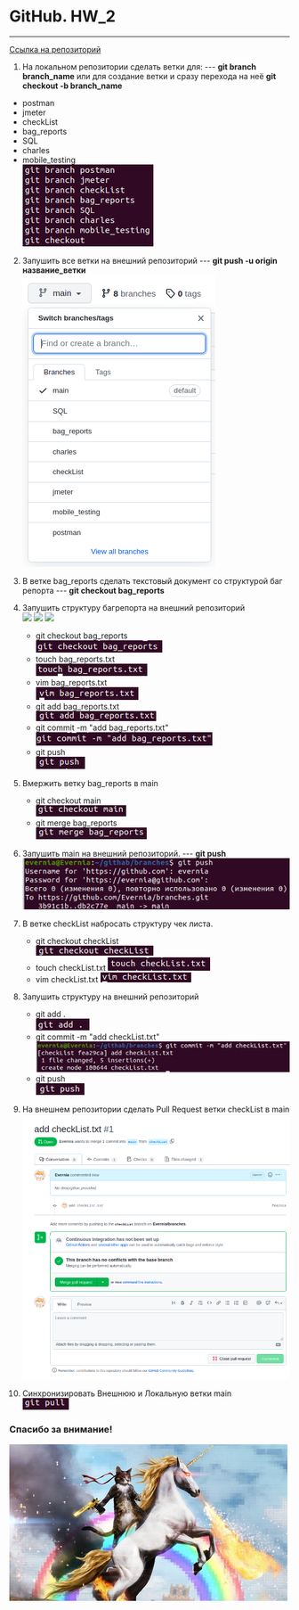 # GitHub. HW_2
--- 
[Ссылка на репозиторий](https://github.com/Evernia/branches)

1. На локальном репозитории сделать ветки для: --- **git branch branch_name** или для создание ветки и сразу перехода на неё **git checkout -b branch_name**<br>
- postman<br>
- jmeter<br>
- checkList<br>
- bag_reports<br>
- SQL<br>
- charles<br>
- mobile_testing<br>
![1](/imgHW2github/1.png)<br>

2. Запушить все ветки на внешний репозиторий --- **git push -u origin название_ветки**<br> ![2](/imgHW2github/2.png)<br>
3. В ветке bag_reports сделать текстовый документ со структурой баг репорта --- **git checkout bag_reports** <br>
4. Запушить структуру багрепорта на внешний репозиторий <br> ![](/imgHW2github/.png) ![](/imgHW2github/.png) ![](/imgHW2github/.png)
    + git checkout bag_reports <br> ![3](/imgHW2github/3.png) 
    + touch bag_reports.txt <br> ![3_1](/imgHW2github/3_1.png)
    + vim bag_reports.txt <br> ![3_2](/imgHW2github/3_2.png)
    + git add bag_reports.txt <br> ![3_3](/imgHW2github/3_3.png)
    + git commit -m "add bag_reports.txt" <br> ![3_4](/imgHW2github/3_4.png)
    + git push <br> ![3_5](/imgHW2github/3_5.png)
    
5. Вмержить ветку bag_reports в main<br>
    + git checkout main <br> ![5](/imgHW2github/5.png)
    + git merge bag_reports <br>![5_1](/imgHW2github/5_1.png)
    
6. Запушить main на внешний репозиторий. --- **git push** <br> ![6](/imgHW2github/6.png)<br>
7. В ветке checkList набросать структуру чек листа. <br>
    + git checkout checkList <br> ![7](/imgHW2github/7.png)
    + touch checkList.txt ![7_1](/imgHW2github/7_1.png)
    + vim checkList.txt ![7_2](/imgHW2github/7_2.png)

8. Запушить структуру на внешний репозиторий<br>
    + git add . <br> ![8](/imgHW2github/8.png)
    + git commit -m "add checkList.txt" <br> ![8_1](/imgHW2github/8_1.png)
    + git push <br> ![8_2](/imgHW2github/8_2.png)
    
9. На внешнем репозитории сделать Pull Request ветки checkList в main<br> ![9](/imgHW2github/9.png)<br>
10. Синхронизировать Внешнюю и Локальную ветки main<br> ![10](/imgHW2github/10.png)<br>

### Спасибо за внимание!
![1](/imgHW2github/1.jpg)
